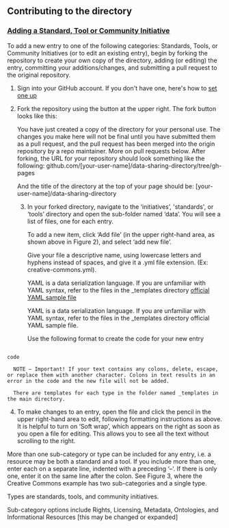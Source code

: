 ## Contributing to the directory

### [Adding a Standard, Tool or Community Initiative](https://metadata-research.github.io/data-sharing-directory/)

To add a new entry to one of the following categories: Standards, Tools, or Community Initiatives (or to edit an existing entry), begin by forking the repository to create your own copy of the directory, adding (or editing) the entry, committing your additions/changes, and submitting a pull request to the original repository.

1. Sign into your GitHub account.
   If you don't have one, here's how to [set one up](https://github.com/join)

2. Fork the repository using the button at the upper right. The fork button looks like this:
   
   You have just created a copy of the directory for your personal use. The changes you make here will not be final
   until you have submitted them as a pull request, and the pull    request has been merged into the origin repository
   by a repo maintainer. More on pull requests below. 
   After forking, the URL for your repository should look something like the following:
   github.com/[your-user-name]/data-sharing-directory/tree/gh-pages

   And the title of the directory at the top of your page should be: 
   [your-user-name]/data-sharing-directory

   3. In your forked directory, navigate to the ‘initiatives’, 'standards', or ‘tools’ directory and open
      the sub-folder named ‘data’. You will see a list of files, one for each entry. 

      To add a new item, click ‘Add file’ (in the upper right-hand area, as shown above in Figure 2), and select ‘add new file’. 
   
      Give your file a descriptive name, using lowercase letters and hyphens instead of spaces, and give it a .yml file extension. (Ex: creative-commons.yml).

      YAML is a data serialization language. If you are unfamiliar with YAML syntax, refer to the files in the _templates directory [official YAML sample file](http://www.yaml.org/start.html)

      YAML is a data serialization language. If you are unfamiliar with YAML syntax, refer to the files in the _templates directory official YAML sample file.
   
      Use the following format to create the code for your new entry
   
```

code
```

      NOTE – Important! If your text contains any colons, delete, escape, or replace them with another character. Colons in text results in an error in the code and the new file will not be added.

      There are templates for each type in the folder named _templates in the main directory. 

 4. To make changes to an entry, open the file and click the pencil in the upper right-hand area to edit, following formatting 
    instructions as above. It is helpful to turn on ‘Soft wrap’, which appears on the right as soon as you open a file for editing. This allows you to see all the text without scrolling to the right.
   
   More than one sub-category or type can be included for any entry, i.e. a resource may be both a standard and a tool. If you include more than one, enter each on a separate line, indented with a preceding ‘–‘. If there is only one, enter it on the same line after the colon. See Figure 3, where the Creative Commons example has two sub-categories and a single type.
   
   Types are standards, tools, and community initiatives.

   Sub-category options include Rights, Licensing, Metadata, Ontologies, and Informational Resources [this may be changed or expanded]
